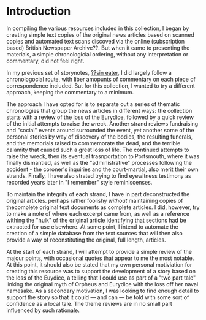 # Introduction

In compiling the various resources included in this collection, I began by creating simple text copies of the original news articles based on scanned copies and automated text scans discoved via the online (subscription based) British Newspaper Archive??. But when it came to presenting the materials, a simple chronologicial ordering, without any interpretation or commentary, did not feel right.

In my previous set of storynotes, [??sin eater](), I did largely follow a chronologocial route, with liber amopunts of commentary on each piece of correspondence included. But for this collection, I wanted to try a different approach, keeping the commentary to a minimum.

The approach I have opted for is to separate out a series of thematic chronologies that group the news articles in different ways: the collection starts with a review of the loss of the Eurydice, followed by a quick review of the initial attempts to raise the wreck. Another strand reviews fundraising and "social" events around surrounded the event, yet another some of the personal stories by way of discovery of the bodies, the resulting funerals, and the memorials raised to commemorate the dead, and the terrible calamity that caused such a great loss of life. The continued attempts to raise the wreck, then its eventual trasnportation to Portsmouth, where it was finally dismantled, as well as the "administrative" processes following the accident - the coroner's inquiries and the court-martial, also merit their own strands. Finally, I have also strated trying to find eyewitness testimony as recorded years later in "I remember" style reminiscenses.

To maintain the integrity of each strand, I have in part deconstructed the original articles. perhaps rather foolishy *without* maintaining copies of thecomplete original text documents as complete articles. I did, however, try to make a note of where each excerpt came from, as well as a reference withing the "hulk" of the original article identifying that sections had be extracted for use elsewhere. At some point, I intend to automate the creation of a simple database from the text sources that will then also provide a way of reconstituting the original, full length, articles.

At the start of each strand, I will attempt to provide a simple review of the majour points, with occasional quotes that appear to me the most notable. At this point, it should also be stated that my own personal motiviation for creating this resource was to support the development of a story based on the loss of the Euydice, a telling that I could use as part of a "two part tale" linking the original myth of Orpheus and Eurydice with the loss off her naval namesake. As a secondary motivation, I was looking to find enough detail to support the story so that it could — and can — be told with some sort of confidence as a local tale. The theme reviews are in no small part influenced by such rationale.
